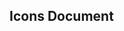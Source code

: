 ## Icons Document
<style scoped>
  .icons-wrap.icon-list {
    width: 100%;
    min-height: 100%;
    padding: 10px 0;

    display: flex;
    justify-content: center;
    align-items: flex-start;
    flex-flow: row;
    flex-wrap: wrap;
    & .icon-item {
      background-color: white;
      border: 1px dashed #9f9f9f;
      border-radius: 5px;
      margin: 5px;
      position: relative;
      transition: all 300ms;
      display: flex;
      justify-content: center;
      align-items: center;
      & .view {
        width: 100px;
        height: 70px;
        padding: 5px;
        background-color: #EFF2F7;
        background-position: 0 0, 10px 10px;
        background-size: 20px 20px;
        background-image: linear-gradient(45deg, #eee 25%, transparent 25%, transparent 75%, #eee 75%, #eee 100%), linear-gradient(45deg, #eee 25%, white 25%, white 75%, #eee 75%, #eee 100%);
        background-clip: content-box;
        display: flex;
        justify-content: center;
        align-items: center;
      }
      & .ctrl {
        position: absolute;
        z-index: 1;
        width: 100px;
        height: 70px;
        padding: 5px;
        background-color: rgba(255, 255, 255, 0.4);
        display: none;
        opacity: 0;
        justify-content: center;
        align-items: flex-end;
        & .copy {
          width: 80px;
          height: 20px;
          margin: 0 10px;
          background-color: #42b983;
          color: #2c3e50;
          border-radius: 5px;
          user-select: none;
          cursor: pointer;

          display: flex;
          justify-content: center;
          align-items: center;
        }
      }
      &:hover {
        transform: scale(1.2);
        box-shadow: 0 2px 8px rgba(0, 0, 0, .3);
        z-index: 1;
        & .ctrl {
          display: flex;
          opacity: 1;
        }
      }
    }
  }
</style>

<template lang="pug">
  div.icons-wrap.icon-list
    div.icon-item(v-for="iconName in icons" :key="iconName")
      div.view
        icon(:name="iconName" :size="'30px'")
      div.ctrl
        a.copy(@click="clipboard(iconName)") copy
</template>

<script>
import { clipboard } from '@/utils'
import icons from './'

export default {
  data () {
    return {
      icons
    }
  },
  methods: {
    clipboard
  }
}
</script>
